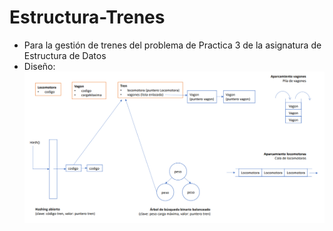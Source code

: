 # Estructura-Trenes
* Para la gestión de trenes del problema de Practica 3 de la asignatura de Estructura de Datos
* Diseño: ![Diseño de las estructuras](https://github.com/JorgeGonzalezPascual/Estructura-Trenes/blob/main/Design.png)
